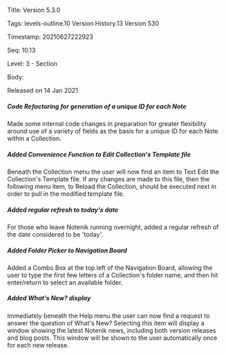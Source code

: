 Title:  Version 5.3.0

Tags:   levels-outline.10 Version History.13 Version 530

Timestamp: 20210627222923

Seq:    10.13

Level:  3 - Section

Body: 

Released on 14 Jan 2021
 
##### Code Refactoring for generation of a unique ID for each Note

Made some internal code changes in preparation for greater flexibility around use of a variety of fields as the basis for a unique ID for each Note within a Collection. 

 
##### Added Convenience Function to Edit Collection's Template file

Beneath the Collection menu the user will now find an item to Text Edit the Collection's Template file. If any changes are made to this file, then the following menu item, to Reload the Collection, should be executed next in order to pull in the modified template file. 

 
##### Added regular refresh to today's date

For those who leave Notenik running overnight, added a regular refresh of the date considered to be 'today'. 

 
##### Added Folder Picker to Navigation Board

Added a Combo Box at the top left of the Navigation Board, allowing the user to type the first few letters of a Collection's folder name, and then hit enter/return to select an available folder. 

 
##### Added What's New? display

Immediately beneath the Help menu the user can now find a request to answer the question of What's New? Selecting this item will display a window showing the latest Notenik news, including both version releases and blog posts. This window will be shown to the user automatically once for each new release.
